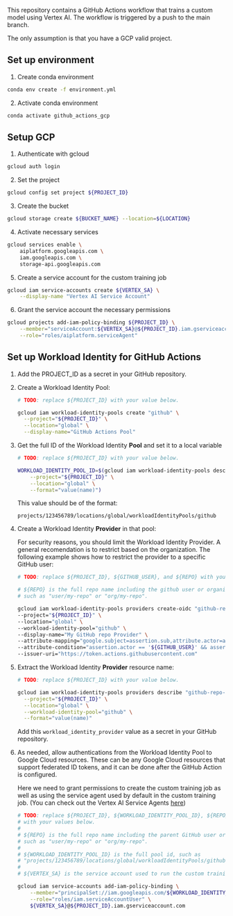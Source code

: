 
This repository contains a GitHub Actions workflow that trains a custom model using Vertex AI. The workflow is triggered by a push to the main branch.

The only assumption is that you have a GCP valid project.

## Set up environment

1. Create conda environment

```sh
conda env create -f environment.yml
```

2. Activate conda environment

```sh
conda activate github_actions_gcp
```

## Setup GCP

1. Authenticate with gcloud
```sh	
gcloud auth login
```

2. Set the project
```sh
gcloud config set project ${PROJECT_ID}
```

3. Create the bucket
```sh
gcloud storage create ${BUCKET_NAME} --location=${LOCATION}
```

4. Activate necessary services
```sh
gcloud services enable \
    aiplatform.googleapis.com \
    iam.googleapis.com \
    storage-api.googleapis.com
```

5. Create a service account for the custom training job
```sh
gcloud iam service-accounts create ${VERTEX_SA} \
    --display-name "Vertex AI Service Account"
```

6. Grant the service account the necessary permissions
```sh
gcloud projects add-iam-policy-binding ${PROJECT_ID} \
    --member="serviceAccount:${VERTEX_SA}@${PROJECT_ID}.iam.gserviceaccount.com" \
    --role="roles/aiplatform.serviceAgent"
```

## Set up Workload Identity for GitHub Actions

1. Add the PROJECT_ID as a secret in your GitHub repository.

1.  Create a Workload Identity Pool:

    ```sh
    # TODO: replace ${PROJECT_ID} with your value below.

    gcloud iam workload-identity-pools create "github" \
      --project="${PROJECT_ID}" \
      --location="global" \
      --display-name="GitHub Actions Pool"
    ```

1.  Get the full ID of the Workload Identity **Pool** and set it to a local variable

    ```sh
    # TODO: replace ${PROJECT_ID} with your value below.

    WORKLOAD_IDENTITY_POOL_ID=$(gcloud iam workload-identity-pools describe "github" \
        --project="${PROJECT_ID}" \
        --location="global" \
        --format="value(name)")
    ```

    This value should be of the format:

    ```text
    projects/123456789/locations/global/workloadIdentityPools/github
    ```

1.  Create a Workload Identity **Provider** in that pool:

    For security reasons, you should limit the Workload Identity Provider. A general recomendation is to restrict based on the organization. The following example shows how to restrict the provider to a specific GitHub user:

    ```sh
    # TODO: replace ${PROJECT_ID}, ${GITHUB_USER}, and ${REPO} with your values below.

    # ${REPO} is the full repo name including the github user or organization,
    # such as "user/my-repo" or "org/my-repo".

    gcloud iam workload-identity-pools providers create-oidc "github-repo-provider" \
    --project="${PROJECT_ID}" \
    --location="global" \
    --workload-identity-pool="github" \
    --display-name="My GitHub repo Provider" \
    --attribute-mapping="google.subject=assertion.sub,attribute.actor=assertion.actor,attribute.repository=assertion.repository,attribute.repository_owner=assertion.repository_owner" \
    --attribute-condition="assertion.actor == '${GITHUB_USER}' && assertion.repository == '${REPO}'" \
    --issuer-uri="https://token.actions.githubusercontent.com"
    ```

1.  Extract the Workload Identity **Provider** resource name:

    ```sh
    # TODO: replace ${PROJECT_ID} with your value below.

    gcloud iam workload-identity-pools providers describe "github-repo-provider" \
      --project="${PROJECT_ID}" \
      --location="global" \
      --workload-identity-pool="github" \
      --format="value(name)"
    ```

    Add this `workload_identity_provider` value as a secret in your GitHub
    repository.

1.  As needed, allow authentications from the Workload Identity Pool to Google
    Cloud resources. These can be any Google Cloud resources that support
    federated ID tokens, and it can be done after the GitHub Action is
    configured.

    Here we need to grant permissions to create the custom training job as well as using the service agent used by default in the custom training job. (You can check out the Vertex AI Service Agents [here](https://cloud.google.com/vertex-ai/docs/general/access-control#service-agents))

    ```sh
    # TODO: replace ${PROJECT_ID}, ${WORKLOAD_IDENTITY_POOL_ID}, ${REPO}, ${PROJECT_NUMBER} and ${VERTEX_SA}
    # with your values below.
    #
    # ${REPO} is the full repo name including the parent GitHub user or organization,
    # such as "user/my-repo" or "org/my-repo".
    #
    # ${WORKLOAD_IDENTITY_POOL_ID} is the full pool id, such as
    # "projects/123456789/locations/global/workloadIdentityPools/github".
    # 
    # ${VERTEX_SA} is the service account used to run the custom training job.

    gcloud iam service-accounts add-iam-policy-binding \
        --member="principalSet://iam.googleapis.com/${WORKLOAD_IDENTITY_POOL_ID}/attribute.repository/${REPO}" \
        --role="roles/iam.serviceAccountUser" \
        ${VERTEX_SA}@${PROJECT_ID}.iam.gserviceaccount.com
    ```

